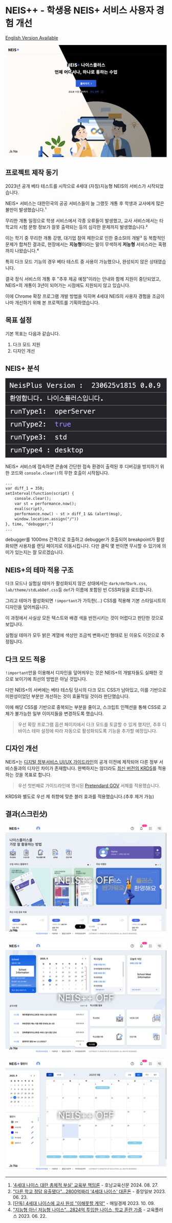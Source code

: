 # NEIS++ - 학생용 NEIS+ 서비스 사용자 경험 개선

[English Version Available](./README.en.md)

![NEIS++ 배너 이미지](README-images/NPP_MainBanner.jpg)

## 프로젝트 제작 동기

2023년 공개 베타 테스트를 시작으로 4세대 (자칭)지능형 NEIS의 서비스가 시작되었습니다.

NEIS+ 서비스는 대한민국의 공공 서비스들이 늘 그랬듯 개통 후 학생과 교사에게 많은 불만이 발생했습니다.¹

무리한 개통 일정으로 학생 서비스에서 각종 오류들이 발생했고, 교사 서비스에서는 타 학교의 시험 문항 정보가 잘못 출력되는 등의 심각한 문제까지 발생했습니다.²

이는 학기 중 무리한 개통 강행, 대기업 참여 제한으로 인한 중소SI의 개발³ 등 복합적인 문제가 합쳐진 결과로, 현장에서는 **지능형**이라는 말이 무색하게 **저능형** 서비스라는 혹평까지 나왔습니다.⁴

특히 다크 모드 기능의 경우 베타 테스트 중 사용이 가능했으나, 완성되지 않은 상태였습니다.

결국 정식 서비스의 개통 후 "추후 제공 예정"이라는 안내와 함께 지원이 중단되었고, NEIS+의 개통이 3년이 되어가는 시점에도 지원되지 않고 있습니다.

이에 Chrome 확장 프로그램 개발 방법을 익히며 4세대 NEIS의 사용자 경험을 조금이나마 개선하기 위해 본 프로젝트를 기획하였습니다.

## 목표 설정

기본 목표는 다음과 같습니다.

1. 다크 모드 지원
2. 디자인 개선

## NEIS+ 분석

![개발자 도구 콘솔 이미지. NeisPlus Version: 230625v1815 0.0.9 / 환영합니다. 나이스플러스입니다. / runType1: operServer / runType2: true / runType3: std / runType4: desktop](README-images/ConsoleHello.jpg)

NEIS+ 서비스에 접속하면 콘솔에 간단한 접속 환경이 출력된 후 디버깅을 방지하기 위한 코드와 `console.clear()`의 무한 호출이 시작됩니다.
```
...
var diff_1 = 350;
setInterval(function(script) {
    console.clear();
    var st = performance.now();
    eval(script),
    performance.now() - st > diff_1 && (alert(msg),
    window.location.assign("/"))
}, time, "debugger;")
...
```
debugger를 1000ms 간격으로 호출하고 debugger가 호출되어 breakpoint가 활성화되면 사용자를 랜딩 페이지로 이동시킵니다.
다만 클릭 몇 번이면 무시할 수 있기에 의미가 있는지는 잘 모르겠습니다.


## NEIS+의 테마 적용 구조

다크 모드나 실험실 테마가 활성화되지 않은 상태에서는 `dark/defDark.css`, `lab/theme/stdLabDef.css`등 `def`가 이름에 포함된 빈 CSS파일을 로드합니다.

그리고 테마가 활성화되면 `!important`가 가득한(...) CSS를 적용해 기본 스타일시트의 디자인을 덮어씌웁니다.

이 과정에서 사실상 모든 텍스트와 배경 색을 반전시키는 것이 어렵다고 판단한 것으로 보입니다.

실험실 테마가 모두 밝은 계열에 색상만 조금씩 변화시킨 형태로 된 이유도 이것으로 추정됩니다.

## 다크 모드 적용 

`!important`만을 이용해서 디자인을 덮어씌우는 것은 NEIS+의 개발자들도 실패한 것으로 보이기에 최선의 방법은 아닐 것입니다.

다만 NEIS+의 서버에는 베타 테스팅 당시의 다크 모드 CSS가 남아있고, 이를 기반으로 미완성이었던 부분만 개선하는 것이 효율적일 것이라 판단했습니다.

이에 해당 CSS를 기반으로 중복되는 부분을 줄이고, 스크립트 인젝션을 통해 CSS로 교체가 불가능한 일부 이미지들을 변경하도록 했습니다.

> 우선 확장 프로그램 옵션 페이지에서 다크 모드를 토글할 수 있게 했지만, 추후 디바이스 테마 설정에 따라 자동으로 활성화되도록 기능을 추가할 예정입니다.

## 디자인 개선

NEIS+는 [디지털 정부서비스 UI/UX 가이드라인](https://v04.krds.go.kr/guide/index.html)의 공개 이전에 제작되어 다른 정부 서비스들과의 디자인 차이가 존재합니다.
완벽하지는 않더라도 [최신 버전의 KRDS](https://www.krds.go.kr/html/site/index.html)를 적용하는 것을 목표로 합니다.

> 우선 첫번째로 가이드라인에 명시된 [Pretendard GOV](https://www.krds.go.kr/html/site/style/style_03.html) 서체를 적용했습니다.

KRDS와 별도로 우선 제 취향에 맞춘 블러 효과를 적용했습니다.(추후 제거 가능)

## 결과(스크린샷)

![메인 페이지의 첫번째 탭을 비교하는 이미지.](README-images/Main_1.gif)

![메인 페이지의 두번째 탭을 비교하는 이미지.](README-images/Main_2.gif)

![캘린더 페이지를 비교하는 이미지.](README-images/Calendar.gif)

---

1. ['4세대 나이스 대란 총체적 부실' 교육부 책임론](https://www.ihopenews.com/news/articleView.html?idxno=238259) - 호남교육신문 2024. 08. 27.
2. ["다른 학교 정답 유출됐다"…2800억짜리 '4세대 나이스' 대혼돈](https://www.joongang.co.kr/article/25172100) - 중앙일보 2023. 06. 23.
3. [[단독] 4세대 나이스에 교사 원성 "이해못할 계약"](https://www.mk.co.kr/news/society/10845764) - 매일경제 2023. 10. 09.
4. ["지능형 아닌 저능형 나이스"...2824억 투입한 나이스, 학교 혼란 가중](https://www.edpl.co.kr/news/articleView.html?idxno=9591) - 교육플러스 2023. 06. 22.